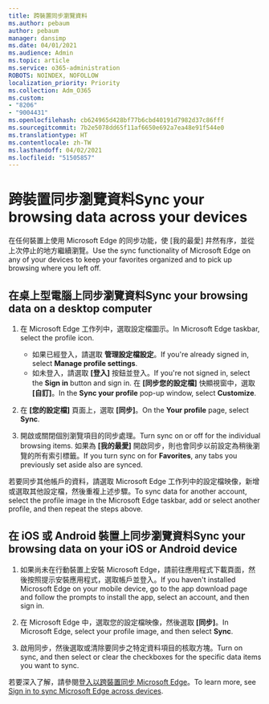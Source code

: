 ```yaml
---
title: 跨裝置同步瀏覽資料
ms.author: pebaum
author: pebaum
manager: dansimp
ms.date: 04/01/2021
ms.audience: Admin
ms.topic: article
ms.service: o365-administration
ROBOTS: NOINDEX, NOFOLLOW
localization_priority: Priority
ms.collection: Adm_O365
ms.custom:
- "8206"
- "9004431"
ms.openlocfilehash: cb624965d428bf77b6cbd40191d7982d37c86fff
ms.sourcegitcommit: 7b2e5078dd65f11af6650e692a7ea48e91f544e0
ms.translationtype: HT
ms.contentlocale: zh-TW
ms.lasthandoff: 04/02/2021
ms.locfileid: "51505857"
---
```

# <a name="sync-your-browsing-data-across-your-devices"></a><span data-ttu-id="12360-102">跨裝置同步瀏覽資料</span><span class="sxs-lookup"><span data-stu-id="12360-102">Sync your browsing data across your devices</span></span>

<span data-ttu-id="12360-103">在任何裝置上使用 Microsoft Edge 的同步功能，使 [我的最愛] 井然有序，並從上次停止的地方繼續瀏覽。</span><span class="sxs-lookup"><span data-stu-id="12360-103">Use the sync functionality of Microsoft Edge on any of your devices to keep your favorites organized and to pick up browsing where you left off.</span></span>

## <a name="sync-your-browsing-data-on-a-desktop-computer"></a><span data-ttu-id="12360-104">在桌上型電腦上同步瀏覽資料</span><span class="sxs-lookup"><span data-stu-id="12360-104">Sync your browsing data on a desktop computer</span></span>

1. <span data-ttu-id="12360-105">在 Microsoft Edge 工作列中，選取設定檔圖示。</span><span class="sxs-lookup"><span data-stu-id="12360-105">In Microsoft Edge taskbar, select the profile icon.</span></span>
    
    - <span data-ttu-id="12360-106">如果已經登入，請選取 **管理設定檔設定**。</span><span class="sxs-lookup"><span data-stu-id="12360-106">If you're already signed in, select **Manage profile settings**.</span></span>
    - <span data-ttu-id="12360-107">如未登入，請選取 **[登入]** 按鈕並登入。</span><span class="sxs-lookup"><span data-stu-id="12360-107">If you're not signed in, select the **Sign in** button and sign in.</span></span> <span data-ttu-id="12360-108">在 **[同步您的設定檔]** 快顯視窗中，選取 **[自訂]**。</span><span class="sxs-lookup"><span data-stu-id="12360-108">In the **Sync your profile** pop-up window, select **Customize**.</span></span>

1. <span data-ttu-id="12360-109">在 **[您的設定檔]** 頁面上，選取 **[同步]**。</span><span class="sxs-lookup"><span data-stu-id="12360-109">On the **Your profile** page, select **Sync**.</span></span>

1. <span data-ttu-id="12360-110">開啟或關閉個別瀏覽項目的同步處理。</span><span class="sxs-lookup"><span data-stu-id="12360-110">Turn sync on or off for the individual browsing items.</span></span> <span data-ttu-id="12360-111">如果為 **[我的最愛]** 開啟同步，則也會同步以前設定為稍後瀏覽的所有索引標籤。</span><span class="sxs-lookup"><span data-stu-id="12360-111">If you turn sync on for **Favorites**, any tabs you previously set aside also are synced.</span></span>

<span data-ttu-id="12360-112">若要同步其他帳戶的資料，請選取 Microsoft Edge 工作列中的設定檔映像，新增或選取其他設定檔，然後重複上述步驟。</span><span class="sxs-lookup"><span data-stu-id="12360-112">To sync data for another account, select the profile image in the Microsoft Edge taskbar, add or select another profile, and then repeat the steps above.</span></span>

## <a name="sync-your-browsing-data-on-your-ios-or-android-device"></a><span data-ttu-id="12360-113">在 iOS 或 Android 裝置上同步瀏覽資料</span><span class="sxs-lookup"><span data-stu-id="12360-113">Sync your browsing data on your iOS or Android device</span></span>

1. <span data-ttu-id="12360-114">如果尚未在行動裝置上安裝 Microsoft Edge，請前往應用程式下載頁面，然後按照提示安裝應用程式，選取帳戶並登入。</span><span class="sxs-lookup"><span data-stu-id="12360-114">If you haven't installed Microsoft Edge on your mobile device, go to the app download page and follow the prompts to install the app, select an account, and then sign in.</span></span>

1. <span data-ttu-id="12360-115">在 Microsoft Edge 中，選取您的設定檔映像，然後選取 **[同步]**。</span><span class="sxs-lookup"><span data-stu-id="12360-115">In Microsoft Edge, select your profile image, and then select **Sync**.</span></span>

1. <span data-ttu-id="12360-116">啟用同步，然後選取或清除要同步之特定資料項目的核取方塊。</span><span class="sxs-lookup"><span data-stu-id="12360-116">Turn on sync, and then select or clear the checkboxes for the specific data items you want to sync.</span></span>

<span data-ttu-id="12360-117">若要深入了解，請參閱[登入以跨裝置同步 Microsoft Edge](https://go.microsoft.com/fwlink/?linkid=2145501)。</span><span class="sxs-lookup"><span data-stu-id="12360-117">To learn more, see [Sign in to sync Microsoft Edge across devices](https://go.microsoft.com/fwlink/?linkid=2145501).</span></span>
